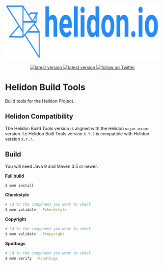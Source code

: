 <p align="center">
    <img src="./etc/images/Primary_logo_blue.png" height="180">
</p>
<p align="center">
    <a href="https://github.com/oracle/helidon-build-tools/tags">
        <img src="https://img.shields.io/github/tag/oracle/helidon-build-tools.svg" alt="latest version">
    </a>
    <a href="https://github.com/oracle/helidon-build-tools/issues">
        <img src="https://img.shields.io/github/issues/oracle/helidon-build-tools.svg" alt="latest version">
    </a>
    <a href="https://twitter.com/intent/follow?screen_name=helidon_project">
        <img src="https://img.shields.io/twitter/follow/helidon_project.svg?style=social&logo=twitter" alt="follow on Twitter">
    </a>
</p>

# Helidon Build Tools

Build tools for the Helidon Project.

## Helidon Compatibility

The Helidon Build Tools version is aligned with the Helidon `major.minor` version.
 I.e Helidon Built Tools version `X.Y.?` is compatible with Helidon version
 `X.Y.?`.

## Build

You will need Java 9 and Maven 3.5 or newer.

**Full build**
```bash
$ mvn install
```

**Checkstyle**
```bash
# Cd to the component you want to check
$ mvn validate  -Pcheckstyle
```

**Copyright**

```bash
# Cd to the component you want to check
$ mvn validate  -Pcopyright
```

**Spotbugs**

```bash
# Cd to the component you want to check
$ mvn verify  -Pspotbugs
```
